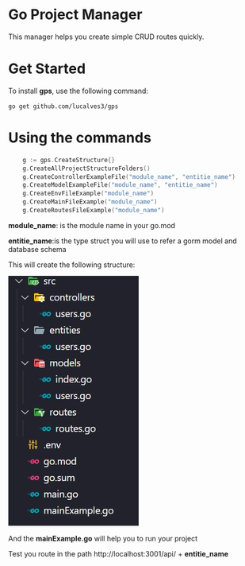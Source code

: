 # Go Project Manager

This manager helps you create simple CRUD routes quickly.

# Get Started

To install **gps**, use the following command:

```
go get github.com/lucalves3/gps
```

# Using the commands

```go
	g := gps.CreateStructure{}
	g.CreateAllProjectStructureFolders()
	g.CreateControllerExampleFile("module_name", "entitie_name")
	g.CreateModelExampleFile("module_name", "entitie_name")
	g.CreateEnvFileExample("module_name")
	g.CreateMainFileExample("module_name")
	g.CreateRoutesFileExample("module_name")
```

**module_name**: is the module name in your go.mod

**entitie_name**:is the type struct you will use to refer a gorm model and database schema

This will create the following structure:

![Structure image](project_structure.jpg)

And the **mainExample.go** will help you to run your project

Test you route in the path
http://localhost:3001/api/ + **entitie_name**
